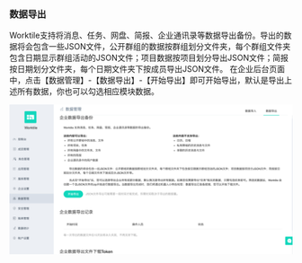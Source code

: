 ### 数据导出

Worktile支持将消息、任务、网盘、简报、企业通讯录等数据导出备份。导出的数据将会包含一些JSON文件，公开群组的数据按群组划分文件夹，每个群组文件夹包含日期显示群组活动的JSON文件；项目数据按项目划分导出JSON文件；简报按日期划分文件夹，每个日期文件夹下按成员导出JSON文件。
在企业后台页面中，点击【数据管理】-【数据导出】-【开始导出】即可开始导出，默认是导出上述所有数据，你也可以勾选相应模块数据。

![](/assets/数据管理-数据导出.png)

